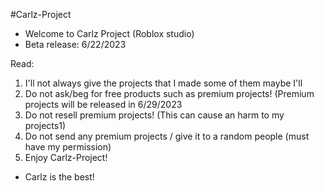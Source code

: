 #Carlz-Project
- Welcome to Carlz Project (Roblox studio)
- Beta release: 6/22/2023

Read:
1. I'll not always give the projects that I made some of them maybe I'll 
2. Do not ask/beg for free products such as premium projects! (Premium projects will be released in 6/29/2023
3. Do not resell premium projects! (This can cause an harm to my projects1)
4. Do not send any premium projects / give it to a random people (must have my permission)
5. Enjoy Carlz-Project!

- Carlz is the best!
